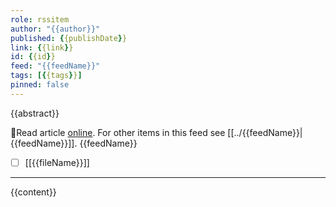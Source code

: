 ```yaml
---
role: rssitem
author: "{{author}}"
published: {{publishDate}}
link: {{link}}
id: {{id}}
feed: "{{feedName}}"
tags: [{{tags}}]
pinned: false
---
```

{{abstract}}

🔗Read article [online]({{link}}). For other items in this feed see [[../{{feedName}}|{{feedName}}]].
{{feedName}}
- [ ] [[{{fileName}}]]
- - -
{{content}}
